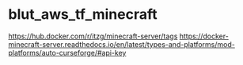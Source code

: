 # blut_aws_tf_minecraft
https://hub.docker.com/r/itzg/minecraft-server/tags
https://docker-minecraft-server.readthedocs.io/en/latest/types-and-platforms/mod-platforms/auto-curseforge/#api-key 